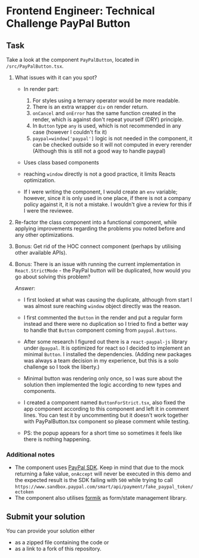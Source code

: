 # Frontend Engineer: Technical Challenge PayPal Button

## Task

Take a look at the component `PayPalButton`, located in `/src/PayPalButton.tsx`.

1. What issues with it can you spot?

   - In render part:

     1. For styles using a ternary operator would be more readable.
     2. There is an extra wrapper `div` on render return.
     3. `onCancel` and `onError` has the same function created in the render, which is against don't repeat yourself (DRY) principle.
     4. In `Button` type `any` is used, which is not recommended in any case (however I couldn't fix it)
     5. `paypal=window['paypal']` logic is not needed in the component, it can be checked outside so it will not computed in every rerender (Although this is still not a good way to handle paypal)

   - Uses class based components

   - reaching `window` directly is not a good practice, it limits Reacts optimization.

   - If I were writing the component, I would create an `env` variable; however, since it is only used in one place, if there is not a company policy against it, it is not a mistake. I wouldn't give a review for this if I were the reviewee.

2. Re-factor the class component into a functional component, while applying improvements regarding the problems you noted before and any other optimizations.
3. Bonus: Get rid of the HOC connect component (perhaps by utilising other available APIs).
4. Bonus: There is an issue with running the current implementation in `React.StrictMode` - the PayPal button will be duplicated, how would you go about solving this problem?

   _Answer_:

   - I first looked at what was causing the duplicate, although from start I was almost sure reaching `window` object directly was the reason.
   - I first commented the `Button` in the render and put a regular form instead and there were no duplication so I tried to find a better way to handle that `Button` component coming from `paypal.Buttons`.
   - After some research I figured out there is a `react-paypal-js` library under `@paypal`. It is optimized for react so I decided to implement an minimal `Button`. I installed the dependencies. (Adding new packages was always a team decision in my experience, but this is a solo challenge so I took the liberty.)
   - Minimal button was rendering only once, so I was sure about the solution then implemented the logic according to new types and components.
   - I created a component named `ButtonForStrict.tsx`, also fixed the app component according to this component and left it in comment lines. You can test it by uncommenting but it doesn't work together with PayPalButton.tsx component so please comment while testing.

   - PS: the popup appears for a short time so sometimes it feels like there is nothing happening.

### Additional notes

- The component uses [PayPal SDK](https://developer.paypal.com/docs/business/javascript-sdk/javascript-sdk-reference/). Keep in mind that due to the mock returning a fake value, `onAccept` will never be executed in this demo and the expected result is the SDK failing with `500` while trying to call `https://www.sandbox.paypal.com/smart/api/payment/fake_paypal_token/ectoken`
- The component also utilises [formik](https://formik.org/) as form/state management library.

## Submit your solution

You can provide your solution either

- as a zipped file containing the code or
- as a link to a fork of this repository.

